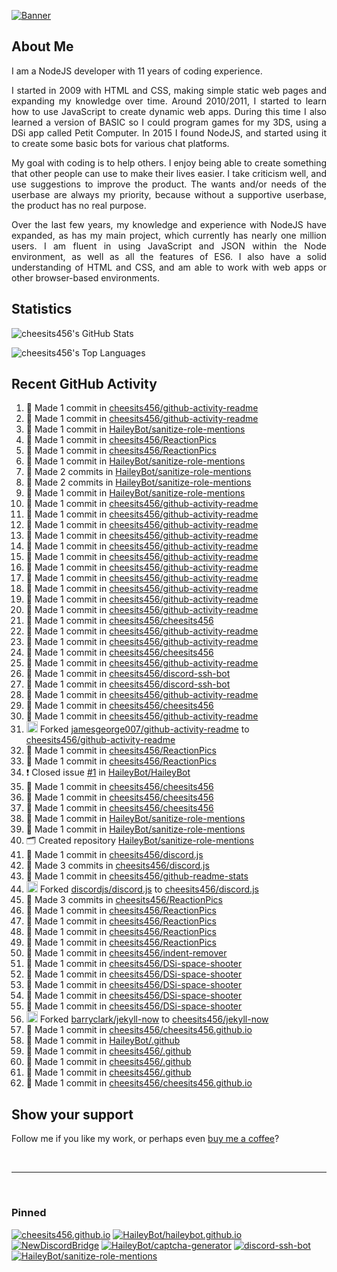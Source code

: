 [![Banner][banner-img]][banner-link]

## About Me

<p align="justify">I am a NodeJS developer with 11 years of coding experience.</p>

<p align="justify">I started in 2009 with HTML and CSS, making simple static web pages and expanding my knowledge over time. Around 2010/2011, I started to learn how to use JavaScript to create dynamic web apps. During this time I also learned a version of BASIC so I could program games for my 3DS, using a DSi app called Petit Computer. In 2015 I found NodeJS, and started using it to create some basic bots for various chat platforms.</p>

<p align="justify">My goal with coding is to help others. I enjoy being able to create something that other people can use to make their lives easier. I take criticism well, and use suggestions to improve the product. The wants and/or needs of the userbase are always my priority, because without a supportive userbase, the product has no real purpose.</p>

<p align="justify">Over the last few years, my knowledge and experience with NodeJS have expanded, as has my main project, which currently has nearly one million users. I am fluent in using JavaScript and JSON within the Node environment, as well as all the features of ES6. I also have a solid understanding of HTML and CSS, and am able to work with web apps or other browser-based environments.</p>

## Statistics

![cheesits456's GitHub Stats][github-stats-img]

![cheesits456's Top Languages][github-langs-img]

## Recent GitHub Activity

<!--START_SECTION:activity-->
1. 📝 Made 1 commit in [cheesits456/github-activity-readme](https://github.com/cheesits456/github-activity-readme)
2. 📝 Made 1 commit in [cheesits456/github-activity-readme](https://github.com/cheesits456/github-activity-readme)
3. 📝 Made 1 commit in [HaileyBot/sanitize-role-mentions](https://github.com/HaileyBot/sanitize-role-mentions)
4. 📝 Made 1 commit in [cheesits456/ReactionPics](https://github.com/cheesits456/ReactionPics)
5. 📝 Made 1 commit in [cheesits456/ReactionPics](https://github.com/cheesits456/ReactionPics)
6. 📝 Made 1 commit in [HaileyBot/sanitize-role-mentions](https://github.com/HaileyBot/sanitize-role-mentions)
7. 📝 Made 2 commits in [HaileyBot/sanitize-role-mentions](https://github.com/HaileyBot/sanitize-role-mentions)
8. 📝 Made 2 commits in [HaileyBot/sanitize-role-mentions](https://github.com/HaileyBot/sanitize-role-mentions)
9. 📝 Made 1 commit in [HaileyBot/sanitize-role-mentions](https://github.com/HaileyBot/sanitize-role-mentions)
10. 📝 Made 1 commit in [cheesits456/github-activity-readme](https://github.com/cheesits456/github-activity-readme)
11. 📝 Made 1 commit in [cheesits456/github-activity-readme](https://github.com/cheesits456/github-activity-readme)
12. 📝 Made 1 commit in [cheesits456/github-activity-readme](https://github.com/cheesits456/github-activity-readme)
13. 📝 Made 1 commit in [cheesits456/github-activity-readme](https://github.com/cheesits456/github-activity-readme)
14. 📝 Made 1 commit in [cheesits456/github-activity-readme](https://github.com/cheesits456/github-activity-readme)
15. 📝 Made 1 commit in [cheesits456/github-activity-readme](https://github.com/cheesits456/github-activity-readme)
16. 📝 Made 1 commit in [cheesits456/github-activity-readme](https://github.com/cheesits456/github-activity-readme)
17. 📝 Made 1 commit in [cheesits456/github-activity-readme](https://github.com/cheesits456/github-activity-readme)
18. 📝 Made 1 commit in [cheesits456/github-activity-readme](https://github.com/cheesits456/github-activity-readme)
19. 📝 Made 1 commit in [cheesits456/github-activity-readme](https://github.com/cheesits456/github-activity-readme)
20. 📝 Made 1 commit in [cheesits456/github-activity-readme](https://github.com/cheesits456/github-activity-readme)
21. 📝 Made 1 commit in [cheesits456/cheesits456](https://github.com/cheesits456/cheesits456)
22. 📝 Made 1 commit in [cheesits456/github-activity-readme](https://github.com/cheesits456/github-activity-readme)
23. 📝 Made 1 commit in [cheesits456/github-activity-readme](https://github.com/cheesits456/github-activity-readme)
24. 📝 Made 1 commit in [cheesits456/cheesits456](https://github.com/cheesits456/cheesits456)
25. 📝 Made 1 commit in [cheesits456/github-activity-readme](https://github.com/cheesits456/github-activity-readme)
26. 📝 Made 1 commit in [cheesits456/discord-ssh-bot](https://github.com/cheesits456/discord-ssh-bot)
27. 📝 Made 1 commit in [cheesits456/discord-ssh-bot](https://github.com/cheesits456/discord-ssh-bot)
28. 📝 Made 1 commit in [cheesits456/github-activity-readme](https://github.com/cheesits456/github-activity-readme)
29. 📝 Made 1 commit in [cheesits456/cheesits456](https://github.com/cheesits456/cheesits456)
30. 📝 Made 1 commit in [cheesits456/github-activity-readme](https://github.com/cheesits456/github-activity-readme)
31. <img alt="🍴" src="https://github.com/cheesits456/github-activity-readme/raw/master/icons/fork.svg" height="18"> Forked [jamesgeorge007/github-activity-readme](https://github.com/jamesgeorge007/github-activity-readme) to [cheesits456/github-activity-readme](https://github.com/cheesits456/github-activity-readme)
32. 📝 Made 1 commit in [cheesits456/ReactionPics](https://github.com/cheesits456/ReactionPics)
33. 📝 Made 1 commit in [cheesits456/ReactionPics](https://github.com/cheesits456/ReactionPics)
34. ❗️ Closed issue [#1](https://github.com//HaileyBot/HaileyBot/issues/1) in [HaileyBot/HaileyBot](https://github.com/HaileyBot/HaileyBot)
35. 📝 Made 1 commit in [cheesits456/cheesits456](https://github.com/cheesits456/cheesits456)
36. 📝 Made 1 commit in [cheesits456/cheesits456](https://github.com/cheesits456/cheesits456)
37. 📝 Made 1 commit in [cheesits456/cheesits456](https://github.com/cheesits456/cheesits456)
38. 📝 Made 1 commit in [HaileyBot/sanitize-role-mentions](https://github.com/HaileyBot/sanitize-role-mentions)
39. 📝 Made 1 commit in [HaileyBot/sanitize-role-mentions](https://github.com/HaileyBot/sanitize-role-mentions)
40. 🗂 Created repository [HaileyBot/sanitize-role-mentions](https://github.com/HaileyBot/sanitize-role-mentions)
41. 📝 Made 1 commit in [cheesits456/discord.js](https://github.com/cheesits456/discord.js)
42. 📝 Made 3 commits in [cheesits456/discord.js](https://github.com/cheesits456/discord.js)
43. 📝 Made 1 commit in [cheesits456/github-readme-stats](https://github.com/cheesits456/github-readme-stats)
44. <img alt="🍴" src="https://github.com/cheesits456/github-activity-readme/raw/master/icons/fork.svg" height="18"> Forked [discordjs/discord.js](https://github.com/discordjs/discord.js) to [cheesits456/discord.js](https://github.com/cheesits456/discord.js)
45. 📝 Made 3 commits in [cheesits456/ReactionPics](https://github.com/cheesits456/ReactionPics)
46. 📝 Made 1 commit in [cheesits456/ReactionPics](https://github.com/cheesits456/ReactionPics)
47. 📝 Made 1 commit in [cheesits456/ReactionPics](https://github.com/cheesits456/ReactionPics)
48. 📝 Made 1 commit in [cheesits456/ReactionPics](https://github.com/cheesits456/ReactionPics)
49. 📝 Made 1 commit in [cheesits456/ReactionPics](https://github.com/cheesits456/ReactionPics)
50. 📝 Made 1 commit in [cheesits456/indent-remover](https://github.com/cheesits456/indent-remover)
51. 📝 Made 1 commit in [cheesits456/DSi-space-shooter](https://github.com/cheesits456/DSi-space-shooter)
52. 📝 Made 1 commit in [cheesits456/DSi-space-shooter](https://github.com/cheesits456/DSi-space-shooter)
53. 📝 Made 1 commit in [cheesits456/DSi-space-shooter](https://github.com/cheesits456/DSi-space-shooter)
54. 📝 Made 1 commit in [cheesits456/DSi-space-shooter](https://github.com/cheesits456/DSi-space-shooter)
55. 📝 Made 1 commit in [cheesits456/DSi-space-shooter](https://github.com/cheesits456/DSi-space-shooter)
56. <img alt="🍴" src="https://github.com/cheesits456/github-activity-readme/raw/master/icons/fork.svg" height="18"> Forked [barryclark/jekyll-now](https://github.com/barryclark/jekyll-now) to [cheesits456/jekyll-now](https://github.com/cheesits456/jekyll-now)
57. 📝 Made 1 commit in [cheesits456/cheesits456.github.io](https://github.com/cheesits456/cheesits456.github.io)
58. 📝 Made 1 commit in [HaileyBot/.github](https://github.com/HaileyBot/.github)
59. 📝 Made 1 commit in [cheesits456/.github](https://github.com/cheesits456/.github)
60. 📝 Made 1 commit in [cheesits456/.github](https://github.com/cheesits456/.github)
61. 📝 Made 1 commit in [cheesits456/.github](https://github.com/cheesits456/.github)
62. 📝 Made 1 commit in [cheesits456/cheesits456.github.io](https://github.com/cheesits456/cheesits456.github.io)
<!--END_SECTION:activity-->

## Show your support

Follow me if you like my work, or perhaps even [buy me a coffee][donate]?

<br><hr><br>

### Pinned

[![cheesits456.github.io][pin1-img]][pin1-link]
[![HaileyBot/haileybot.github.io][pin2-img]][pin2-link]
[![NewDiscordBridge][pin3-img]][pin3-link]
[![HaileyBot/captcha-generator][pin4-img]][pin4-link]
[![discord-ssh-bot][pin5-img]][pin5-link]
[![HaileyBot/sanitize-role-mentions][pin6-img]][pin6-link]



<!-- Link anchors -->
[banner-img]: https://raw.githubusercontent.com/cheesits456/cheesits456/master/personal-banner.gif
[banner-link]: https://social.cheesits456.dev

[donate]: https://donate.haileybot.com

[website-img]: https://img.shields.io/badge/-Website-e722e7?style=for-the-badge
[website-link]: https://cheesits456.dev
[discord-img]: https://img.shields.io/badge/-Discord-e722e7?style=for-the-badge
[discord-link]: https://discord.gg/7QH4YeD
[email-img]: https://img.shields.io/badge/-E--Mail-e722e7?style=for-the-badge
[email-link]: mailto:quin@cheesits456.dev

[github-stats-img]: https://cheesits456-readme-stats.vercel.app/api?username=cheesits456&count_private=true&show_icons=true&include_all_commits=true
[github-langs-img]: https://cheesits456-readme-stats.vercel.app/api/top-langs?username=cheesits456&layout=compact&hide=smarty

[pin1-img]: https://cheesits456-readme-stats.vercel.app/api/pin/?username=cheesits456&repo=cheesits456.github.io
[pin1-link]: https://github.com/cheesits456/cheesits456.github.io
[pin2-img]: https://cheesits456-readme-stats.vercel.app/api/pin/?username=HaileyBot&repo=haileybot.github.io&show_owner=true
[pin2-link]: https://github.com/HaileyBot/haileybot.github.io
[pin3-img]: https://cheesits456-readme-stats.vercel.app/api/pin/?username=cheesits456&repo=NewDiscordBridge
[pin3-link]: https://github.com/cheesits456/NewDiscordBridge
[pin4-img]: https://cheesits456-readme-stats.vercel.app/api/pin/?username=HaileyBot&repo=captcha-generator&show_owner=true
[pin4-link]: https://github.com/HaileyBot/captcha-generator
[pin5-img]: https://cheesits456-readme-stats.vercel.app/api/pin/?username=cheesits456&repo=discord-ssh-bot
[pin5-link]: https://github.com/cheesits456/discord-ssh-bot
[pin6-img]: https://cheesits456-readme-stats.vercel.app/api/pin/?username=HaileyBot&repo=sanitize-role-mentions&show_owner=true
[pin6-link]: https://github.com/HaileyBot/sanitize-role-mentions
